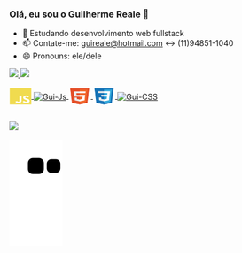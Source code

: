 ### Olá, eu sou o Guilherme Reale 👋

- 🌱 Estudando desenvolvimento web fullstack
- 📫 Contate-me: guireale@hotmail.com <-> (11)94851-1040
- 😄 Pronouns: ele/dele

<div>
  <a href="https://github.com/kreycai">
  <img height="170rem" src="https://github-readme-stats.vercel.app/api?username=kreycai&show_icons=true&theme=dracula&include_all_commits=true&count_private=true"/>
  <img height="170rem" src="https://github-readme-stats.vercel.app/api/top-langs/?username=kreycai&layout=compact&langs_count=7&theme=dracula"/>
</div>
<div style="display: inline_block"><br>
  <img align="center" alt="Gui-Js" height="30" width="40" src="https://raw.githubusercontent.com/devicons/devicon/master/icons/javascript/javascript-plain.svg">
  <img align="center" alt="Gui-Js" height="30" width="40" src="https://cdn.jsdelivr.net/gh/devicons/devicon/icons/nodejs/nodejs-original.svg" />
  <img align="center" alt="Gui-HTML" height="30" width="40" src="https://raw.githubusercontent.com/devicons/devicon/master/icons/html5/html5-original.svg">
  <img align="center" alt="Gui-CSS" height="30" width="40" src="https://raw.githubusercontent.com/devicons/devicon/master/icons/css3/css3-original.svg">
  <img align="center" alt="Gui-CSS" height="30" width="40" src="https://cdn.jsdelivr.net/gh/devicons/devicon/icons/express/express-original.svg" />
</div>
  
  ##
  
<div> 
  <a href="https://www.linkedin.com/in/guilherme-reale-374615206/" target="_blank"><img src="https://img.shields.io/badge/-LinkedIn-%230077B5?style=for-the-badge&logo=linkedin&logoColor=white" target="_blank"></a> 
 
  ![Snake animation](https://github.com/rafaballerini/rafaballerini/blob/output/github-contribution-grid-snake.svg)
 
</div>
